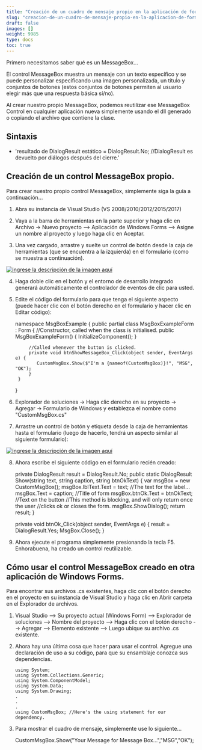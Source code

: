 ```yaml
---
title: "Creación de un cuadro de mensaje propio en la aplicación de formulario de Windows"
slug: "creacion-de-un-cuadro-de-mensaje-propio-en-la-aplicacion-de-formulario-de-windows"
draft: false
images: []
weight: 9985
type: docs
toc: true
---
```


Primero necesitamos saber qué es un MessageBox...

El control MessageBox muestra un mensaje con un texto específico y se puede personalizar especificando una imagen personalizada, un título y conjuntos de botones (estos conjuntos de botones permiten al usuario elegir más que una respuesta básica sí/no).

Al crear nuestro propio MessageBox, podemos reutilizar ese MessageBox Control en cualquier aplicación nueva simplemente usando el dll generado o copiando el archivo que contiene la clase.

## Sintaxis
- 'resultado de DialogResult estático = DialogResult.No; //DialogResult es devuelto por diálogos después del cierre.'

## Creación de un control MessageBox propio.
Para crear nuestro propio control MessageBox, simplemente siga la guía a continuación...

1. Abra su instancia de Visual Studio (VS 2008/2010/2012/2015/2017)

2. Vaya a la barra de herramientas en la parte superior y haga clic en Archivo -> Nuevo proyecto --> Aplicación de Windows Forms --> Asigne un nombre al proyecto y luego haga clic en Aceptar.
3. Una vez cargado, arrastre y suelte un control de botón desde la caja de herramientas (que se encuentra a la izquierda) en el formulario (como se muestra a continuación).

[![ingrese la descripción de la imagen aquí][1]][1]


4. Haga doble clic en el botón y el entorno de desarrollo integrado generará automáticamente el controlador de eventos de clic para usted.

5. Edite el código del formulario para que tenga el siguiente aspecto (puede hacer clic con el botón derecho en el formulario y hacer clic en Editar código):


    namespace MsgBoxExample {
        public partial class MsgBoxExampleForm : Form {
            //Constructor, called when the class is initialised.
            public MsgBoxExampleForm() {
                InitializeComponent();
            }

            //Called whenever the button is clicked.
            private void btnShowMessageBox_Click(object sender, EventArgs e) {
               CustomMsgBox.Show($"I'm a {nameof(CustomMsgBox)}!", "MSG", "OK");
            }
        }
    }

6. Explorador de soluciones -> Haga clic derecho en su proyecto -> Agregar -> Formulario de Windows y establezca el nombre como "CustomMsgBox.cs"

7. Arrastre un control de botón y etiqueta desde la caja de herramientas hasta el formulario (luego de hacerlo, tendrá un aspecto similar al siguiente formulario):


[![ingrese la descripción de la imagen aquí][2]][2]

8. Ahora escribe el siguiente código en el formulario recién creado:


    private DialogResult result = DialogResult.No;
    public static DialogResult Show(string text, string caption, string btnOkText) {
        var msgBox = new CustomMsgBox();
        msgBox.lblText.Text = text; //The text for the label...
        msgBox.Text = caption; //Title of form
        msgBox.btnOk.Text = btnOkText; //Text on the button
        //This method is blocking, and will only return once the user
        //clicks ok or closes the form.
        msgBox.ShowDialog(); 
        return result;
    }

    private void btnOk_Click(object sender, EventArgs e) {
        result = DialogResult.Yes;
        MsgBox.Close();
    }

9. Ahora ejecute el programa simplemente presionando la tecla F5.
Enhorabuena, ha creado un control reutilizable.

[1]: https://i.stack.imgur.com/aW1q1.jpg
[2]: https://i.stack.imgur.com/73c1M.jpg









## Cómo usar el control MessageBox creado en otra aplicación de Windows Forms.
Para encontrar sus archivos .cs existentes, haga clic con el botón derecho en el proyecto en su instancia de Visual Studio y haga clic en Abrir carpeta en el Explorador de archivos.

1. Visual Studio --> Su proyecto actual (Windows Form) --> Explorador de soluciones --> Nombre del proyecto --> Haga clic con el botón derecho --> Agregar --> Elemento existente --> Luego ubique su archivo .cs existente.

2. Ahora hay una última cosa que hacer para usar el control. Agregue una declaración de uso a su código, para que su ensamblaje conozca sus dependencias.

       using System;
       using System.Collections.Generic;
       using System.ComponentModel;
       using System.Data;
       using System.Drawing;
       .
       .
       .
       using CustomMsgBox; //Here's the using statement for our dependency.

3. Para mostrar el cuadro de mensaje, simplemente use lo siguiente...

    CustomMsgBox.Show("Your Message for Message Box...","MSG","OK");

